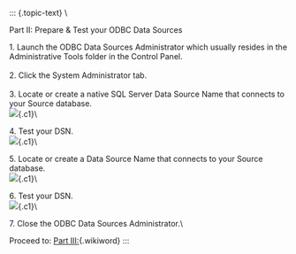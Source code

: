::: {.topic-text}
\

Part II: Prepare & Test your ODBC Data Sources

1\. Launch the ODBC Data Sources Administrator which usually resides in
the Administrative Tools folder in the Control Panel.\
\
2. Click the System Administrator tab.\
\
3. Locate or create a native SQL Server Data Source Name that connects
to your Source database.\
![](DTSExportViaVDBp2/part2_img1.png){.c1}\

4\. Test your DSN.\
![](DTSExportViaVDBp2/part2_img2.png){.c1}\

5\. Locate or create a Data Source Name that connects to your Source
database.\
![](DTSExportViaVDBp2/part2_img3.png){.c1}\

6\. Test your DSN.\
![](DTSExportViaVDBp2/part2_img4.png){.c1}\

7\. Close the ODBC Data Sources Administrator.\

Proceed to: [Part
III:](http://wikis.openlinksw.com:80/dataspace/owiki/wiki/VirtuosoWikiWeb/DTSExportViaVDBp3){.wikiword}
:::
